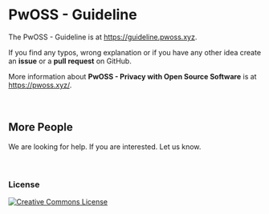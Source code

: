 # PwOSS - Guideline

The PwOSS - Guideline is at https://guideline.pwoss.xyz.

If you find any typos, wrong explanation or if you have any other idea create an __issue__ or a __pull request__ on GitHub.

More information about __PwOSS - Privacy with Open Source Software__ is at https://pwoss.xyz/.
<br>
<br>
<br>
## More People
We are looking for help. If you are interested. Let us know.
<br>
<br>
<br>
### License

<a href="http://creativecommons.org/licenses/by-sa/4.0/" rel="license"><img style="border-width: 0;" src="https://pwoss.xyz/wp-content/uploads/2018/07/licensebutton.png" alt="Creative Commons License" /></a>
